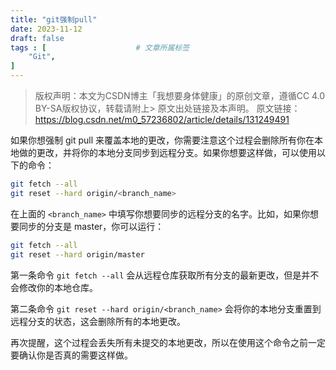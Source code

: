```yaml
---
title: "git强制pull"
date: 2023-11-12
draft: false
tags : [                    # 文章所属标签
    "Git",
]
---
```



> 版权声明：本文为CSDN博主「我想要身体健康」的原创文章，遵循CC 4.0 BY-SA版权协议，转载请附上> 原文出处链接及本声明。
> 原文链接：https://blog.csdn.net/m0_57236802/article/details/131249491


如果你想强制 git pull 来覆盖本地的更改，你需要注意这个过程会删除所有你在本地做的更改，并将你的本地分支同步到远程分支。如果你想要这样做，可以使用以下的命令：

```bash
git fetch --all
git reset --hard origin/<branch_name>
```

在上面的 `<branch_name>` 中填写你想要同步的远程分支的名字。比如，如果你想要同步的分支是 master，你可以运行：

```bash
git fetch --all
git reset --hard origin/master
```

第一条命令 `git fetch --all` 会从远程仓库获取所有分支的最新更改，但是并不会修改你的本地仓库。

第二条命令 `git reset --hard origin/<branch_name>` 会将你的本地分支重置到远程分支的状态，这会删除所有的本地更改。

再次提醒，这个过程会丢失所有未提交的本地更改，所以在使用这个命令之前一定要确认你是否真的需要这样做。

